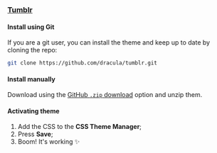 ### [Tumblr](https://www.tumblr.com/)

#### Install using Git

If you are a git user, you can install the theme and keep up to date by cloning the repo:

```bash
git clone https://github.com/dracula/tumblr.git
```

#### Install manually

Download using the [GitHub `.zip` download](https://github.com/dracula/tumblr/archive/master.zip) option and unzip them.

#### Activating theme

1. Add the CSS to the **CSS Theme Manager**;
2. Press **Save**;
3. Boom! It's working ✨
